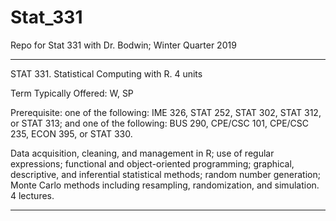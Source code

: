 # Stat_331

Repo for Stat 331 with Dr. Bodwin; Winter Quarter 2019

-------------------------------
STAT 331. Statistical Computing with R. 4 units

Term Typically Offered: W, SP

Prerequisite: one of the following: IME 326, STAT 252, STAT 302, STAT 312, or STAT 313; and one of the following: BUS 290, CPE/CSC 101, CPE/CSC 235, ECON 395, or STAT 330.

Data acquisition, cleaning, and management in R; use of regular expressions; functional and object-oriented programming; graphical, descriptive, and inferential statistical methods; random number generation; Monte Carlo methods including resampling, randomization, and simulation. 4 lectures.

---------
